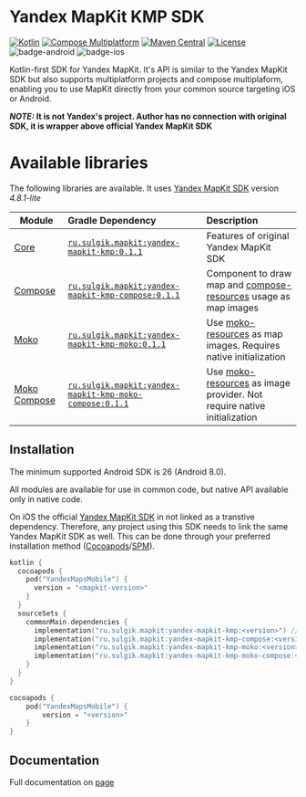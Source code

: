 # Yandex MapKit KMP SDK

[![Kotlin](https://img.shields.io/badge/kotlin-2.0.21-blue.svg?logo=kotlin)](http://kotlinlang.org)
[![Compose Multiplatform](https://img.shields.io/badge/Compose%20Multiplatform-v1.7.0-blue)](https://github.com/JetBrains/compose-multiplatform)
[![Maven Central](https://img.shields.io/maven-central/v/ru.sulgik.mapkit/yandex-mapkit-kmp?color=blue)](https://search.maven.org/artifact/ru.sulgik.mapkit/yandex-mapkit-kmp)
[![License](https://img.shields.io/badge/License-Apache/2.0-blue.svg)](https://github.com/SuLG-ik/yandex-mapkit-kmp/blob/main/LICENSE)
![badge-android](http://img.shields.io/badge/platform-android-6EDB8D.svg?style=flat&color=blue)
![badge-ios](http://img.shields.io/badge/platform-ios-CDCDCD.svg?style=flat&color=blue)

Kotlin-first SDK for Yandex MapKit. It's API is similar to the Yandex MapKit SDK but also supports
multiplatform projects and compose multiplaform, enabling you to use MapKit directly from your
common source targeting iOS or Android.

**_NOTE:_ It is not Yandex's project. Author has no connection with original SDK, it is wrapper
above official Yandex MapKit SDK**

# Available libraries

The following libraries are available. It
uses [Yandex MapKit SDK](https://yandex.ru/dev/mapkit/doc/ru/) version *4.8.1-lite*

| Module	                                        | Gradle Dependency                                                                                                                            | Description                                                                                                                                              |
|------------------------------------------------|:---------------------------------------------------------------------------------------------------------------------------------------------|:---------------------------------------------------------------------------------------------------------------------------------------------------------|
| [Core](yandex-mapkit-kmp)                      | [`ru.sulgik.mapkit:yandex-mapkit-kmp:0.1.1`](https://search.maven.org/artifact/ru.sulgik.mapkit/yandex-mapkit-kmp)                           | Features of original Yandex MapKit SDK                                                                                                                   |
| [Compose](yandex-mapkit-kmp-compose)           | [`ru.sulgik.mapkit:yandex-mapkit-kmp-compose:0.1.1`](https://search.maven.org/artifact/ru.sulgik.mapkit/yandex-mapkit-kmp-compose)           | Component to draw map and [compose-resources](https://www.jetbrains.com/help/kotlin-multiplatform-dev/compose-images-resources.html) usage as map images |
| [Moko](yandex-mapkit-kmp-moko)                 | [`ru.sulgik.mapkit:yandex-mapkit-kmp-moko:0.1.1`](https://search.maven.org/artifact/ru.sulgik.mapkit/yandex-mapkit-kmp-moko)                 | Use [moko-resources](https://github.com/icerockdev/moko-resources) as map images. Requires native initialization                                         |
| [Moko Compose](yandex-mapkit-kmp-moko-compose) | [`ru.sulgik.mapkit:yandex-mapkit-kmp-moko-compose:0.1.1`](https://search.maven.org/artifact/ru.sulgik.mapkit/yandex-mapkit-kmp-moko-compose) | Use [moko-resources](https://github.com/icerockdev/moko-resources) as image provider. Not require native initialization                                  |

## Installation

The minimum supported Android SDK is 26 (Android 8.0).

All modules are available for use in common code, but native API available only in native code.

On iOS the
official [Yandex MapKit SDK](https://yandex.ru/dev/mapkit/doc/ru/ios/generated/getting_started) in
not linked as a transtive dependency. Therefore, any project using this SDK needs to link the same
Yandex MapKit SDK as well. This can be done through your preferred installation
method ([Cocoapods](https://kotlinlang.org/docs/native-cocoapods.html)/[SPM](https://kotlinlang.org/docs/native-spm.html#project-configuration-options)).

```kotlin
kotlin {
  cocoapods {
    pod("YandexMapsMobile") {
      version = "<mapkit-version>"
    }
  }
  sourceSets {
    commonMain.dependencies {
      implementation("ru.sulgik.mapkit:yandex-mapkit-kmp:<version>") // main module
      implementation("ru.sulgik.mapkit:yandex-mapkit-kmp-compose:<version>") // optional compose support
      implementation("ru.sulgik.mapkit:yandex-mapkit-kmp-moko:<version>") // optional: moko support
      implementation("ru.sulgik.mapkit:yandex-mapkit-kmp-moko-compose:<version>") // optional: moko compose resources support
    }
  }
}
```

```kotlin
cocoapods {
    pod("YandexMapsMobile") {
        version = "<version>"
    }
}
```

## Documentation

Full documentation on [page](https://ymk-kmp.sulgik.ru)